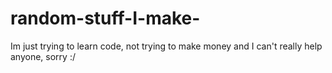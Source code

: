 # random-stuff-I-make-
Im just trying to learn code, not trying to make money and I can't really help anyone, sorry :/
